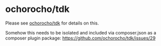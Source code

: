 # ochorocho/tdk

Please see [ochorocho/tdk](https://github.com/ochorocho/tdk/tree/main) for
details on this.

Somehow this needs to be isolated and included via composer.json as a
composer plugin package: https://github.com/ochorocho/tdk/issues/29

